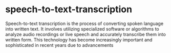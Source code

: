 # speech-to-text-transcription
Speech-to-text transcription is the process of converting spoken language into written text. It involves utilizing specialized software or algorithms to analyze audio recordings or live speech and accurately transcribe them into written form. This technology has become increasingly important and sophisticated in recent years due to advancements
